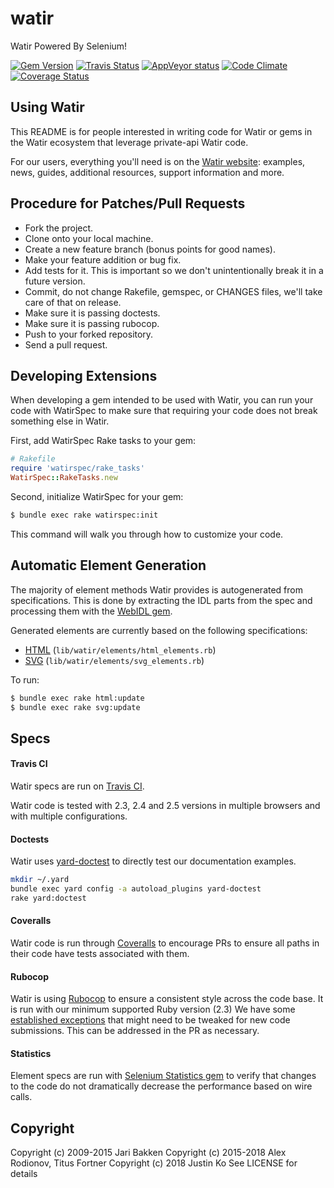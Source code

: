 # watir

Watir Powered By Selenium!

[![Gem Version](https://badge.fury.io/rb/watir.svg)](http://badge.fury.io/rb/watir)
[![Travis Status](https://travis-ci.org/watir/watir.svg?branch=master)](https://travis-ci.org/watir/watir)
[![AppVeyor status](https://ci.appveyor.com/api/projects/status/9vbb7pp5p4uyoott/branch/master?svg=true)](https://ci.appveyor.com/project/p0deje/watir)
[![Code Climate](https://codeclimate.com/github/watir/watir.svg)](https://codeclimate.com/github/watir/watir)
[![Coverage Status](https://coveralls.io/repos/github/watir/watir/badge.svg?branch=master)](https://coveralls.io/github/watir/watir?branch=master)

## Using Watir

This README is for people interested in writing code for Watir or gems in the Watir ecosystem
that leverage private-api Watir code.

For our users, everything you'll need is on the [Watir website](http://watir.com): 
examples, news, guides, additional resources, support information and more.

## Procedure for Patches/Pull Requests

* Fork the project.
* Clone onto your local machine.
* Create a new feature branch (bonus points for good names).
* Make your feature addition or bug fix.
* Add tests for it. This is important so we don't unintentionally break it in a future version.
* Commit, do not change Rakefile, gemspec, or CHANGES files, we'll take care of that on release.
* Make sure it is passing doctests.
* Make sure it is passing rubocop.
* Push to your forked repository.
* Send a pull request.

## Developing Extensions

When developing a gem intended to be used with Watir, you can run your code with WatirSpec 
to make sure that requiring your code does not break something else in Watir.

First, add WatirSpec Rake tasks to your gem:

```ruby
# Rakefile
require 'watirspec/rake_tasks'
WatirSpec::RakeTasks.new
```

Second, initialize WatirSpec for your gem:

```bash
$ bundle exec rake watirspec:init
```

This command will walk you through how to customize your code.

## Automatic Element Generation

The majority of element methods Watir provides is autogenerated from specifications.
This is done by extracting the IDL parts from the spec and processing them with the 
[WebIDL gem](https://github.com/jarib/webidl).

Generated elements are currently based on the following specifications:

* [HTML](https://www.w3.org/TR/2017/REC-html52-20171214/) (`lib/watir/elements/html_elements.rb`)
* [SVG](https://www.w3.org/TR/2018/CR-SVG2-20180807/) (`lib/watir/elements/svg_elements.rb`)

To run:
```bash
$ bundle exec rake html:update
$ bundle exec rake svg:update
```

## Specs

#### Travis CI

Watir specs are run on [Travis CI](https://travis-ci.org/watir/watir).

Watir code is tested with 2.3, 2.4 and 2.5 versions in multiple browsers and with multiple configurations.

#### Doctests

Watir uses [yard-doctest](https://github.com/p0deje/yard-doctest) to directly test
our documentation examples.

```bash
mkdir ~/.yard
bundle exec yard config -a autoload_plugins yard-doctest
rake yard:doctest
```

#### Coveralls

Watir code is run through [Coveralls](https://coveralls.io/github/watir/watir) to encourage PRs
to ensure all paths in their code have tests associated with them.

#### Rubocop

Watir is using [Rubocop](https://github.com/rubocop-hq/rubocop) to ensure a consistent style across the
code base. It is run with our minimum supported Ruby version (2.3) 
We have some [established exceptions](https://github.com/watir/watir/blob/master/.rubocop.yml) 
that might need to be tweaked for new code submissions. This can be addressed in the PR as necessary.

#### Statistics

Element specs are run with 
[Selenium Statistics gem](https://github.com/titusfortner/selenium_statistics)
to verify that changes to the code do not dramatically decrease the performance based
on wire calls.

## Copyright

Copyright (c) 2009-2015 Jari Bakken
Copyright (c) 2015-2018 Alex Rodionov, Titus Fortner
Copyright (c) 2018 Justin Ko
See LICENSE for details
